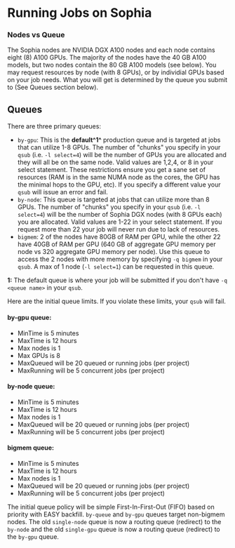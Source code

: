 # Running Jobs on Sophia

### Nodes vs Queue
The Sophia nodes are NVIDIA DGX A100 nodes and each node contains eight (8) A100 GPUs. The majority of the nodes have the 40 GB A100 models, but two nodes contain the 80 GB A100 models (see below). You may request resources by node (with 8 GPUs), or by individial GPUs based on your job needs. What you will get is determined by the queue you submit to (See Queues section below).


##  <a name="Sophia-Queues"></a>Queues

There are three primary queues:

- `by-gpu`: This is the **default^1^** production queue and is targeted at jobs that can utilize 1-8 GPUs.  The number of "chunks" you specify in your `qsub` (i.e. `-l select=4`) will be the number of GPUs you are allocated and they will all be on the same node.  Valid values are 1,2,4, or 8 in your select statement.  These restrictions ensure you get a sane set of resources (RAM is in the same NUMA node as the cores, the GPU has the minimal hops to the GPU, etc).  If you specify a different value your `qsub` will issue an error and fail. 
- `by-node`:  This queue is targeted at jobs that can utilize more than 8 GPUs. The number of "chunks" you specify in your `qsub` (i.e. `-l select=4`) will be the number of Sophia DGX nodes (with 8 GPUs each) you are allocated.  Valid values are 1-22 in your select statement.  If you request more than 22 your job will never run due to lack of resources.
- `bigmem`:  2 of the nodes have 80GB of RAM per GPU, while the other 22 have 40GB of RAM per GPU (640 GB of aggregate GPU memory per node vs 320 aggregate GPU memory per node). Use this queue to access the 2 nodes with more memory by specifying ```-q bigmem``` in your `qsub`. A max of 1 node (`-l select=1`) can be requested in this queue.

**1:** The default queue is where your job will be submitted if you don't have `-q <queue name>` in your `qsub`. 

Here are the initial queue limits. If you violate these limits, your `qsub` will fail.

#### by-gpu queue:
- MinTime is 5 minutes
- MaxTime is 12 hours
- Max nodes is 1
- Max GPUs is 8
- MaxQueued will be 20 queued or running jobs (per project)
- MaxRunning will be 5 concurrent jobs (per project)

#### by-node queue:
- MinTime is 5 minutes
- MaxTime is 12 hours
- Max nodes is 1
- MaxQueued will be 20 queued or running jobs (per project)
- MaxRunning will be 5 concurrent jobs (per project)

#### bigmem queue:
- MinTime is 5 minutes
- MaxTime is 12 hours
- Max nodes is 1
- MaxQueued will be 20 queued or running jobs (per project)
- MaxRunning will be 5 concurrent jobs (per project)

The initial queue policy will be simple First-In-First-Out (FIFO) based on priority with EASY backfill. `by-queue` and `by-gpu` queues target non-bigmem nodes.
The old `single-node` queue is now a routing queue (redirect) to the `by-node` and the old `single-gpu` queue is now a routing queue (redirect) to the `by-gpu` queue.
